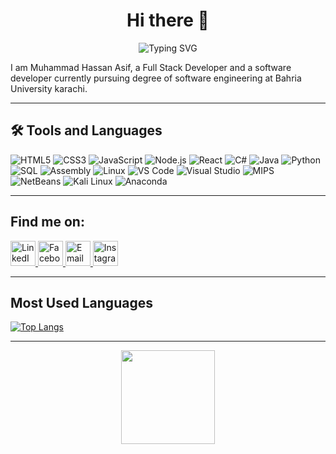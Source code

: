 <h1 align="center">
  Hi there 👋
</h1>

<p align="center">
  <img src="https://readme-typing-svg.demolab.com?font=Fira+Code&size=32&pause=1000&center=true&vCenter=true&width=540&lines=Muhammad+Hassan+Asif;Full+Stack+Developer;Software+Engineer;Building+Awesome+Stuff" alt="Typing SVG" />
</p>

I am Muhammad Hassan Asif, a Full Stack Developer and a software developer currently pursuing degree of software engineering at Bahria University karachi.

---

## 🛠️ Tools and Languages

![HTML5](https://img.shields.io/badge/-HTML5-E34F26?style=flat-square&logo=html5&logoColor=white)
![CSS3](https://img.shields.io/badge/-CSS3-1572B6?style=flat-square&logo=css3)
![JavaScript](https://img.shields.io/badge/-JavaScript-333300?style=flat-square&logo=javascript)
![Node.js](https://img.shields.io/badge/-Node.js-3C873A?style=flat-square&logo=node-dot-js&logoColor=white)
![React](https://img.shields.io/badge/-React-black?style=flat-square&logo=react)
![C#](https://img.shields.io/badge/-C%23-239120?style=flat-square&logo=c-sharp&logoColor=white)
![Java](https://img.shields.io/badge/-Java-007396?style=flat-square&logo=java&logoColor=white)
![Python](https://img.shields.io/badge/-Python-3776AB?style=flat-square&logo=python&logoColor=white)
![SQL](https://img.shields.io/badge/-SQL-4479A1?style=flat-square&logo=sql&logoColor=white)
![Assembly](https://img.shields.io/badge/-Assembly-6E4C13?style=flat-square)
![Linux](https://img.shields.io/badge/-Linux-FCC624?style=flat-square&logo=linux&logoColor=black)
![VS Code](https://img.shields.io/badge/-VS%20Code-007ACC?style=flat-square&logo=visual-studio-code&logoColor=white)
![Visual Studio](https://img.shields.io/badge/-Visual%20Studio-5C2D91?style=flat-square&logo=visual-studio&logoColor=white)
![MIPS](https://img.shields.io/badge/-MIPS-FF6F00?style=flat-square)
![NetBeans](https://img.shields.io/badge/-NetBeans-2D51A1?style=flat-square&logo=netbeans&logoColor=white)
![Kali Linux](https://img.shields.io/badge/-Kali%20Linux-557C94?style=flat-square&logo=kali-linux&logoColor=white)
![Anaconda](https://img.shields.io/badge/-Anaconda-44A833?style=flat-square&logo=anaconda&logoColor=white)

---

## Find me on:

<a href="https://www.linkedin.com/in/muhammad-hassan-asif-7732b737b" target="_blank">
  <img alt="LinkedIn" width="40px" src="https://cdn.jsdelivr.net/npm/simple-icons@v7/icons/linkedin.svg" />
</a>
<a href="https://www.facebook.com/share/16oKNGBKkW/" target="_blank">
  <img alt="Facebook" width="40px" src="https://cdn.jsdelivr.net/npm/simple-icons@v7/icons/facebook.svg" />
</a>
<a href="mailto:muhammadhassanasif769@gmail.com" target="_blank">
  <img alt="Email" width="40px" src="https://cdn.jsdelivr.net/npm/simple-icons@v7/icons/gmail.svg" />
</a>
<a href="https://www.instagram.com/hassan_asifff?igsh=M3JuYzFoOHlrdmdj" target="_blank">
  <img alt="Instagram" width="40px" src="https://cdn.jsdelivr.net/npm/simple-icons@v7/icons/instagram.svg" />
</a>



---

## Most Used Languages

[![Top Langs](https://github-readme-stats.vercel.app/api/top-langs/?username=hassanasif653&layout=compact&theme=radical)](https://github.com/hassanasif653/)


---

<p align="center">
  <img src="https://media.giphy.com/media/L8K62iTDkzGX6/giphy.gif" width="150"/>
</p>
